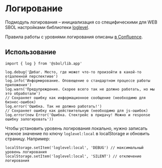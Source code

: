 # Логирование

Подмодуль логирования – инициализация со специфическими для WEB SBOL
настройками библиотеки [loglevel](https://github.com/pimterry/loglevel).

Правила работы с уровнями логирования описаны
[в Confluence](https://sbtatlas.sigma.sbrf.ru/wiki/pages/viewpage.action?pageId=263851701).

## Использование

```
import { log } from '@sbol/lib.app'

log.debug('Дебаг. Место, где может что-то произойти в какой-то отдаленной перспективе')
log.info('Информирование. Оповещение о стандартном процессе работы приложения')
log.warn('Предупреждение. Скорее всего так не должно работать, но мы это обработали')
// Сохраняет ошибку как информационное сообщение (необходимо для бизнес-ошибок)
log.error('Ошибка. Так не должно работать!')
// Сохраняет ошибку как действительную (необходимо для js-ошибок)
log.error(new Error('Ошибка. Стектрейс в придачу! Можно и response ошибку залогировать'))
```

Чтобы установить уровень логирования локально, нужно записать
нужное значение по ключу `loglevel:local` в localStorage и обновить страницу.
Например:

```
localStorage.setItem('loglevel:local', 'DEBUG') // максимальный уровень логирования
localStorage.setItem('loglevel:local', 'SILENT') // отключение логирования
```
